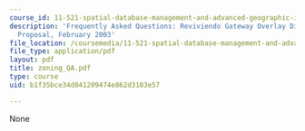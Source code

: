 ```yaml
---
course_id: 11-521-spatial-database-management-and-advanced-geographic-information-systems-spring-2003
description: 'Frequently Asked Questions: Reviviendo Gateway Overlay District, Zoning
  Proposal, February 2003'
file_location: /coursemedia/11-521-spatial-database-management-and-advanced-geographic-information-systems-spring-2003/b1f35bce34d841209474e862d3103e57_zoning_QA.pdf
file_type: application/pdf
layout: pdf
title: zoning_QA.pdf
type: course
uid: b1f35bce34d841209474e862d3103e57

---
```

None